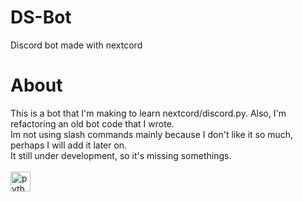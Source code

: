 # DS-Bot
Discord bot made with nextcord

# About 
This is a bot that I'm making to learn nextcord/discord.py. Also, I'm refactoring an old bot code
that I wrote.
<br>
Im not using slash commands mainly because I don't like it so much, perhaps I will add it later on.
<br>
It still under development, so it's missing somethings.
<br>
<br>
<a href="https://emoji.gg/emoji/1887_python">
    <img src="https://cdn3.emoji.gg/emojis/1887_python.png" width="32px" height="32px" alt="python">
</a>
